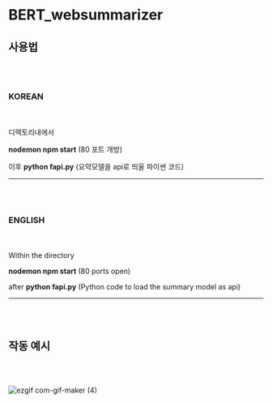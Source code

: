 # BERT_websummarizer      

## 사용법
<br/>
<br/>

### KOREAN

<br/>
<br/>
디렉토리내에서

**nodemon npm start**    (80 포트 개방)

이후
**python fapi.py**    (요약모델을 api로 띄울 파이썬 코드)

---------------------------------------
<br/>
<br/>

### ENGLISH

<br/>
<br/>
Within the directory

**nodemon npm start** (80 ports open)

after
**python fapi.py** (Python code to load the summary model as api)

---------------------------------------
<br/>
<br/>

## 작동 예시

<br/>
<br/>

![ezgif com-gif-maker (4)](https://user-images.githubusercontent.com/62196278/117189686-6d885a00-ae19-11eb-9e0d-baf697b90075.gif)
